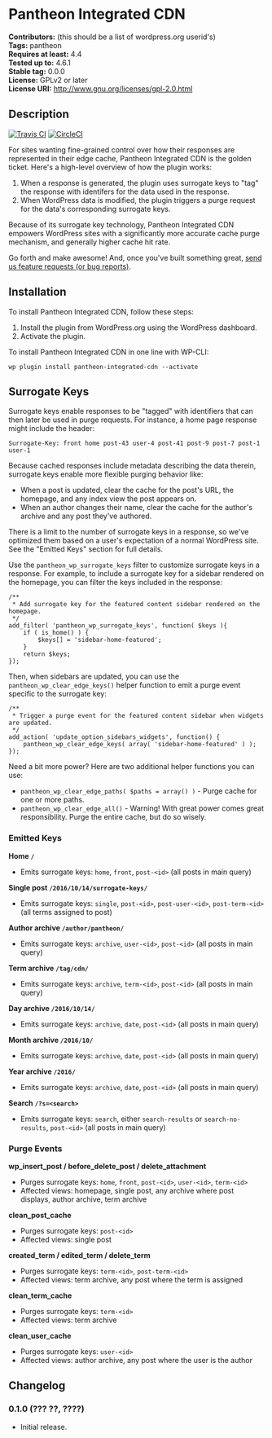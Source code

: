 # Pantheon Integrated CDN #
**Contributors:** (this should be a list of wordpress.org userid's)  
**Tags:** pantheon  
**Requires at least:** 4.4  
**Tested up to:** 4.6.1  
**Stable tag:** 0.0.0  
**License:** GPLv2 or later  
**License URI:** http://www.gnu.org/licenses/gpl-2.0.html  

## Description ##

[![Travis CI](https://travis-ci.org/pantheon-systems/pantheon-integrated-cdn.svg?branch=master)](https://travis-ci.org/pantheon-systems/pantheon-integrated-cdn) [![CircleCI](https://circleci.com/gh/pantheon-systems/pantheon-integrated-cdn.svg?style=svg)](https://circleci.com/gh/pantheon-systems/pantheon-integrated-cdn)

For sites wanting fine-grained control over how their responses are represented in their edge cache, Pantheon Integrated CDN is the golden ticket. Here's a high-level overview of how the plugin works:

1. When a response is generated, the plugin uses surrogate keys to "tag" the response with identifers for the data used in the response.
2. When WordPress data is modified, the plugin triggers a purge request for the data's corresponding surrogate keys.

Because of its surrogate key technology, Pantheon Integrated CDN empowers WordPress sites with a significantly more accurate cache purge mechanism, and generally higher cache hit rate.

Go forth and make awesome! And, once you've built something great, [send us feature requests (or bug reports)](https://github.com/pantheon-systems/pantheon-integrated-cdn/issues).

## Installation ##

To install Pantheon Integrated CDN, follow these steps:

1. Install the plugin from WordPress.org using the WordPress dashboard.
2. Activate the plugin.

To install Pantheon Integrated CDN in one line with WP-CLI:

    wp plugin install pantheon-integrated-cdn --activate

## Surrogate Keys ##

Surrogate keys enable responses to be "tagged" with identifiers that can then later be used in purge requests. For instance, a home page response might include the header:

    Surrogate-Key: front home post-43 user-4 post-41 post-9 post-7 post-1 user-1

Because cached responses include metadata describing the data therein, surrogate keys enable more flexible purging behavior like:

* When a post is updated, clear the cache for the post's URL, the homepage, and any index view the post appears on.
* When an author changes their name, clear the cache for the author's archive and any post they've authored.

There is a limit to the number of surrogate keys in a response, so we've optimized them based on a user's expectation of a normal WordPress site. See the "Emitted Keys" section for full details.

Use the `pantheon_wp_surrogate_keys` filter to customize surrogate keys in a response. For example, to include a surrogate key for a sidebar rendered on the homepage, you can filter the keys included in the response:

    /**
     * Add surrogate key for the featured content sidebar rendered on the homepage.
     */
    add_filter( 'pantheon_wp_surrogate_keys', function( $keys ){
	    if ( is_home() ) {
            $keys[] = 'sidebar-home-featured';
        }
        return $keys;
    });

Then, when sidebars are updated, you can use the `pantheon_wp_clear_edge_keys()` helper function to emit a purge event specific to the surrogate key:

    /**
     * Trigger a purge event for the featured content sidebar when widgets are updated.
     */
    add_action( 'update_option_sidebars_widgets', function() {
        pantheon_wp_clear_edge_keys( array( 'sidebar-home-featured' ) );
    });

Need a bit more power? Here are two additional helper functions you can use:

* `pantheon_wp_clear_edge_paths( $paths = array() )` - Purge cache for one or more paths.
* `pantheon_wp_clear_edge_all()` - Warning! With great power comes great responsibility. Purge the entire cache, but do so wisely.

### Emitted Keys ###

**Home `/`**

* Emits surrogate keys: `home`, `front`, `post-<id>` (all posts in main query)

**Single post `/2016/10/14/surrogate-keys/`**

* Emits surrogate keys: `single`, `post-<id>`, `post-user-<id>`, `post-term-<id>` (all terms assigned to post)

**Author archive `/author/pantheon/`**

* Emits surrogate keys: `archive`, `user-<id>`, `post-<id>` (all posts in main query)

**Term archive `/tag/cdn/`**

* Emits surrogate keys: `archive`, `term-<id>`, `post-<id>` (all posts in main query)

**Day archive `/2016/10/14/`**

* Emits surrogate keys: `archive`, `date`, `post-<id>` (all posts in main query)

**Month archive `/2016/10/`**

* Emits surrogate keys: `archive`, `date`, `post-<id>` (all posts in main query)

**Year archive `/2016/`**

* Emits surrogate keys: `archive`, `date`, `post-<id>` (all posts in main query)

**Search `/?s=<search>`**

* Emits surrogate keys: `search`, either `search-results` or `search-no-results`, `post-<id>` (all posts in main query)

### Purge Events ###

**wp_insert_post / before_delete_post / delete_attachment**

* Purges surrogate keys: `home`, `front`, `post-<id>`, `user-<id>`, `term-<id>`
* Affected views: homepage, single post, any archive where post displays, author archive, term archive

**clean_post_cache**

* Purges surrogate keys: `post-<id>`
* Affected views: single post

**created_term / edited_term / delete_term**

* Purges surrogate keys: `term-<id>`, `post-term-<id>`
* Affected views: term archive, any post where the term is assigned

**clean_term_cache**

* Purges surrogate keys: `term-<id>`
* Affected views: term archive

**clean_user_cache**

* Purges surrogate keys: `user-<id>`
* Affected views: author archive, any post where the user is the author

## Changelog ##

### 0.1.0 (??? ??, ????) ###
* Initial release.
